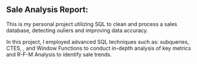 ## Sale Analysis Report:

This is my personal project utilizing SQL to clean and process a sales database, detecting ouliers and improving data accuracy.

In this project, I employed advanced SQL techniques such as: subqueries, CTES, , and Window Functions to conduct in-depth analysis of key metrics and R-F-M Analysis to identify sale trends.
